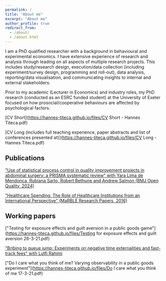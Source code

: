 ```yaml
---
permalink: /
title: "About me"
excerpt: "About me"
author_profile: true
redirect_from: 
  - /about/
  - /about.html
---
```

I am a PhD qualified researcher with a background in behavioural and experimental economics. I have extensive experience of research and analysis through leading on all aspects of multiple research projects. This includes study/research design, execution/data collection (including experiment/survey design, programming and roll-out), data analysis, reporting/data visualisation, and communicating insights to internal and external stakeholders. 

Prior to my academic (Lecturer in Economics) and industry roles,  my PhD research (conducted as an ESRC funded student) at the University of Exeter focused on how prosocial/cooperative behaviours are affected by psychological factors.

[CV Short](https://hannes-titeca.github.io/files/CV Short - Hannes Titeca.pdf)

[CV Long (includes full teaching experience, paper abstracts and list of conferences presented at)](https://hannes-titeca.github.io/files/CV Long - Hannes Titeca.pdf)

## Publications

["Use of statistical process control in quality improvement projects in abdominal surgery: a PRISMA systematic review" with Yara Lima de Mendonca, Rubiana Sarto, Robert Bethune and Andrew Salmon (BMJ Open Quality, 2024)](https://bmjopenquality.bmj.com/content/13/1/e002328)

["Healthcare Spending: The Role of Healthcare Institutions from an International Perspective" (MaRBLE Research Papers, 2016)](https://openjournals.maastrichtuniversity.nl/Marble/article/view/255)

## Working papers

["Testing for exposure effects and guilt aversion in a public goods game"](https://hannes-titeca.github.io/files/Testing for exposure effects and guilt aversion 26-3-21.pdf)

["Bribing to queue jump:  Experiments on negative time externalities and fast-track fees" with Lutfi Rahimi](https://papers.ssrn.com/sol3/papers.cfm?abstract_id=4699811)

["Do I care what you think of me?  Varying observability in a public goods experiment"](https://hannes-titeca.github.io/files/Do I care what you think of me 17-3-21.pdf)